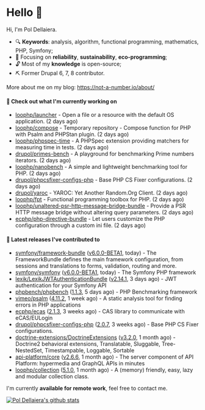 # Hello 👋

Hi, I'm Pol Dellaiera.

- 🔍 **Keywords**: analysis, algorithm, functional programming, mathematics, PHP, Symfony;
- 🎯 Focusing on **reliability**, **sustainability**, **eco-programming**;
- 🔓 Most of my **knowledge** is open-source;
- ⛏️ Former Drupal 6, 7, 8 contributor.

More about me on my blog: https://not-a-number.io/about/

#### 👷 Check out what I'm currently working on

- [loophp/launcher](https://github.com/loophp/launcher) - Open a file or a resource with the default OS application. (2 days ago)
- [loophp/compose](https://github.com/loophp/compose) - Temporary repository - Compose function for PHP with Psalm and PHPStan plugin. (2 days ago)
- [loophp/phpspec-time](https://github.com/loophp/phpspec-time) - A PHPSpec extension providing matchers for measuring time in tests. (2 days ago)
- [drupol/primes-bench](https://github.com/drupol/primes-bench) - A playground for benchmarking Prime numbers iterators. (2 days ago)
- [loophp/nanobench](https://github.com/loophp/nanobench) - A simple and lightweight benchmarking tool for PHP. (2 days ago)
- [drupol/phpcsfixer-configs-php](https://github.com/drupol/phpcsfixer-configs-php) - Base PHP CS Fixer configurations. (2 days ago)
- [drupol/yaroc](https://github.com/drupol/yaroc) - YAROC: Yet Another Random.Org Client. (2 days ago)
- [loophp/fpt](https://github.com/loophp/fpt) - Functional programming toolbox for PHP. (2 days ago)
- [loophp/unaltered-psr-http-message-bridge-bundle](https://github.com/loophp/unaltered-psr-http-message-bridge-bundle) - Provide a PSR HTTP message bridge without altering query parameters. (2 days ago)
- [ecphp/php-directive-bundle](https://github.com/ecphp/php-directive-bundle) - Let users customize the PHP configuration through a custom ini file. (2 days ago)

#### 🔭 Latest releases I've contributed to

- [symfony/framework-bundle](https://github.com/symfony/framework-bundle) ([v6.0.0-BETA1](https://github.com/symfony/framework-bundle/releases/tag/v6.0.0-BETA1), today) - The FrameworkBundle defines the main framework configuration, from sessions and translations to forms, validation, routing and more.
- [symfony/symfony](https://github.com/symfony/symfony) ([v6.0.0-BETA1](https://github.com/symfony/symfony/releases/tag/v6.0.0-BETA1), today) - The Symfony PHP framework
- [lexik/LexikJWTAuthenticationBundle](https://github.com/lexik/LexikJWTAuthenticationBundle) ([v2.14.1](https://github.com/lexik/LexikJWTAuthenticationBundle/releases/tag/v2.14.1), 3 days ago) - JWT authentication for your Symfony API
- [phpbench/phpbench](https://github.com/phpbench/phpbench) ([1.1.3](https://github.com/phpbench/phpbench/releases/tag/1.1.3), 5 days ago) - PHP Benchmarking framework
- [vimeo/psalm](https://github.com/vimeo/psalm) ([4.11.2](https://github.com/vimeo/psalm/releases/tag/4.11.2), 1 week ago) - A static analysis tool for finding errors in PHP applications
- [ecphp/ecas](https://github.com/ecphp/ecas) ([2.1.3](https://github.com/ecphp/ecas/releases/tag/2.1.3), 3 weeks ago) - CAS library to communicate with eCAS/EULogin
- [drupol/phpcsfixer-configs-php](https://github.com/drupol/phpcsfixer-configs-php) ([2.0.7](https://github.com/drupol/phpcsfixer-configs-php/releases/tag/2.0.7), 3 weeks ago) - Base PHP CS Fixer configurations.
- [doctrine-extensions/DoctrineExtensions](https://github.com/doctrine-extensions/DoctrineExtensions) ([v3.2.0](https://github.com/doctrine-extensions/DoctrineExtensions/releases/tag/v3.2.0), 1 month ago) - Doctrine2 behavioral extensions, Translatable, Sluggable, Tree-NestedSet, Timestampable, Loggable, Sortable
- [api-platform/core](https://github.com/api-platform/core) ([v2.6.6](https://github.com/api-platform/core/releases/tag/v2.6.6), 1 month ago) - The server component of API Platform: hypermedia and GraphQL APIs in minutes
- [loophp/collection](https://github.com/loophp/collection) ([5.1.0](https://github.com/loophp/collection/releases/tag/5.1.0), 1 month ago) - A (memory) friendly, easy, lazy and modular collection class.

I'm currently **available for remote work**, feel free to contact me.

[![Pol Dellaiera's github stats](https://github-readme-stats.vercel.app/api?username=drupol&count_private=true&show_icons=true)](https://github.com/drupol)
